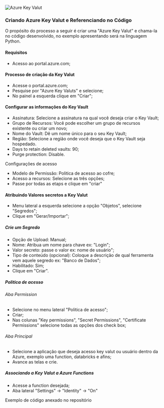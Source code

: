 ![Azure Key Valut](https://github.com/user-attachments/assets/409aeaec-8792-46e3-8be7-64f967f2b070)

### Criando Azure Key Valut e Referenciando no Código

<p> O propósito do processo a seguir é criar uma "Azure Key Valut" e chama-la no código desenvolvido, no exemplo apresentando será na linguagem Python.</p>

#### Requisitos

 - Acesso ao portal.azure.com;
	
#### Processo de criação da Key Valut

 - Acesse o portal.azure.com;
 - Pesquise por "Azure Key Valuts" e selecione;
 - No painel a esquerda clique em "Criar";

#### Configurar as informações do Key Vault 
 - Assinatura: Selecione a assinatura na qual você deseja criar o Key Vault;
 - Grupo de Recursos: Você pode escolher um grupo de recursos existente ou criar um novo;
 - Nome do Vault: Dê um nome único para o seu Key Vault;
 - Região: Selecione a região onde você deseja que o Key Vault seja hospedado.
 - Days to retain deleted vaults: 90;
 - Purge protection: Disable.
 
 Configurações de acesso
 - Modelo de Permissão: Politica de acesso ao cofre;
 - Acesso a recursos: Selecione as três opções;
 - Passe por todas as etaps e clique em "criar"
 
#### Atribuindo Valores secretos a Key Valut
- Menu lateral a esquerda selecione a opção "Objetos", selecione "Segredos";
- Clique em "Gerar/Importar";

##### Crie um Segredo
- Opção de Upload: Manual;
- Nome: Atribua um nome para chave ex: "Login";
- Valor secreto: passe o valor ex: nome de usuário";
- Tipo de conteúdo (opcional): Coloque a descrição de qual ferramenta vem aquele segredo ex: "Banco de Dados";
- Habilitado: Sim;
- Clique em "Criar".

##### Politica de acesso
###### Aba Permission 

- Selecione no menu lateral "Politica de acesso";
- Criar;
- Nas colunas "Key permissions", "Secret Permissions", "Certificate Permissions" selecione todas as opções dos check box;

###### Aba Principal 

- Selecione a aplicação que deseja acesso key valut ou usuário dentro da Azure, exemplo uma function, databricks e afins;
- Avance as telas e crie.

##### Associando a Key Valut a Azure Functions
- Acesse a function desejada;
- Aba lateral "Settings" -> "Identity" -> "On"

<p> Exemplo de código anexado no repositório </p>
  
